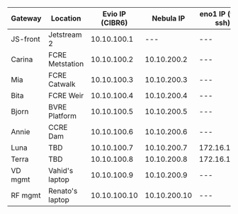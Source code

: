 Gateway | Location | Evio IP (CIBR6) | Nebula IP | eno1 IP (field ssh) | tnc0 (LoRa) |
|---|---|---|---|---|---|
JS-front | Jetstream 2 | 10.10.100.1 | --- | --- | --- |
Carina | FCRE Metstation | 10.10.100.2 | 10.10.200.2 | --- | --- |
Mia | FCRE Catwalk | 10.10.100.3 | 10.10.200.3 | --- | --- |
Bita | FCRE Weir | 10.10.100.4 | 10.10.200.4 | --- | --- |
Bjorn | BVRE Platform | 10.10.100.5 | 10.10.200.5 | --- | --- |
Annie | CCRE Dam | 10.10.100.6 | 10.10.200.6 | --- | --- |
Luna | TBD | 10.10.100.7 | 10.10.200.7 | 172.16.100.2 | 10.99.0.1 |
Terra | TBD | 10.10.100.8 | 10.10.200.8 | 172.16.100.2 | 10.99.0.2 |
VD mgmt | Vahid's laptop | 10.10.100.9 | 10.10.200.9 | --- | --- |
RF mgmt | Renato's laptop | 10.10.100.10 | 10.10.200.10 | --- | --- |

